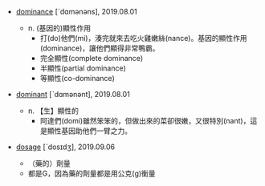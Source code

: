 - [dominance](https://tw.dictionary.search.yahoo.com/search?p=dominance) [ˋdɑmənəns], 2019.08.01
  - n. (基因的)顯性作用
     - 打(do)他們(mi)，湊完就來去吃火雞嫩絲(nance)。基因的顯性作用(dominance)，讓他們顯得非常鴨霸。
     - 完全顯性(complete dominance)
     - 半顯性(partial dominance)
     - 等顯性(co-dominance)
     
- [dominant](https://tw.dictionary.search.yahoo.com/search?p=dominant) [ˋdɑmənənt], 2019.08.01
  - n. 【生】顯性的
     - 阿達們(domi)雖然笨笨的，但做出來的菜卻很嫩，又很特別(nant)，這是顯性基因助他們一臂之力。
     
- [dosage](https://tw.dictionary.search.yahoo.com/search?p=dosage) [ˋdosɪdʒ], 2019.09.06
  - （藥的）劑量
  - 都是G，因為藥的劑量都是用公克(g)衡量
